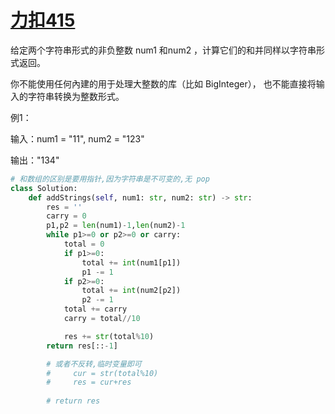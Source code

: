 # [力扣415](https://leetcode.cn/problems/add-strings/)

给定两个字符串形式的非负整数 num1 和num2 ，计算它们的和并同样以字符串形式返回。

你不能使用任何內建的用于处理大整数的库（比如 BigInteger）， 也不能直接将输入的字符串转换为整数形式。

例1：

输入：num1 = "11", num2 = "123"

输出："134"

```python
# 和数组的区别是要用指针,因为字符串是不可变的,无 pop
class Solution:
    def addStrings(self, num1: str, num2: str) -> str:
        res = ''
        carry = 0
        p1,p2 = len(num1)-1,len(num2)-1
        while p1>=0 or p2>=0 or carry:
            total = 0
            if p1>=0:
                total += int(num1[p1])
                p1 -= 1
            if p2>=0:
                total += int(num2[p2])
                p2 -= 1
            total += carry
            carry = total//10

            res += str(total%10)
        return res[::-1]

        # 或者不反转,临时变量即可 
        #     cur = str(total%10)
        #     res = cur+res
        
        # return res

```
